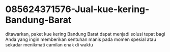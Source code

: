 # 085624371576-Jual-kue-kering-Bandung-Barat
ditawarkan, paket kue kering Bandung Barat dapat menjadi solusi tepat bagi Anda yang ingin memberikan sentuhan manis pada momen spesial atau sekadar menikmati camilan enak di waktu 

